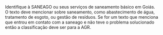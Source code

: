 Identifique  à SANEAGO ou seus serviços de saneamento básico em Goiás. O texto deve mencionar sobre saneamento, como abastecimento de água, tratamento de esgoto, ou gestão de resíduos. Se for um texto que menciona  que entrou em contato com a saneago e não teve o problema solucionado então a classificação deve ser para a AGR.